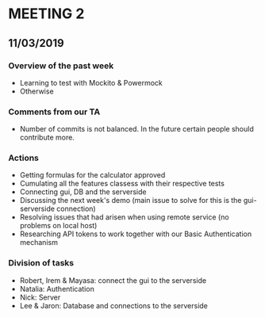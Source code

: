 # MEETING 2
## 11/03/2019

### Overview of the past week
- Learning to test with Mockito & Powermock
- Otherwise 

### Comments from our TA
- Number of commits is not balanced. In the future certain people should contribute more.

### Actions
- Getting formulas for the calculator approved
- Cumulating all the features classess with their respective tests
- Connecting gui, DB and the serverside
- Discussing the next week's demo (main issue to solve for this is the gui-serverside connection)
- Resolving issues that had arisen when using remote service (no problems on local host)
- Researching API tokens to work together with our Basic Authentication mechanism

### Division of tasks
- Robert, Irem & Mayasa: connect the gui to the serverside
- Natalia: Authentication
- Nick: Server
- Lee & Jaron: Database and connections to the serverside
